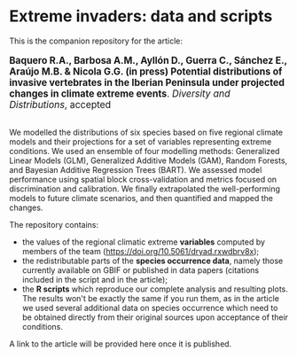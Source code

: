 # Extreme invaders: data and scripts

This is the companion repository for the article:<br><br>
<big><b>Baquero R.A., Barbosa A.M., Ayllón D., Guerra C., Sánchez E., Araújo M.B. & Nicola G.G. (in press) Potential distributions of invasive vertebrates in the Iberian Peninsula under projected changes in climate extreme events</b>. <i>Diversity and Distributions</i>, accepted</big>
<br><br>

We modelled the distributions of six species based on five regional climate models and their projections for a set of variables representing extreme conditions. We used an ensemble of four modelling methods: Generalized Linear Models (GLM), Generalized Additive Models (GAM), Random Forests, and Bayesian Additive Regression Trees (BART). We assessed model performance using spatial block cross-validation and metrics focused on discrimination and calibration. We finally extrapolated the well-performing models to future climate scenarios, and then quantified and mapped the changes.

The repository contains:
- the values of the regional climatic extreme <b>variables</b> computed by members of the team (https://doi.org/10.5061/dryad.rxwdbrv8x);
- the redistributable parts of the <b>species occurrence data</b>, namely those currently available on GBIF or published in data papers (citations included in the script and in the article);
- the <b>R scripts</b> which reproduce our complete analysis and resulting plots. The results won't be exactly the same if you run them, as in the article we used several additional data on species occurrence which need to be obtained directly from their original sources upon acceptance of their conditions.

A link to the article will be provided here once it is published.
